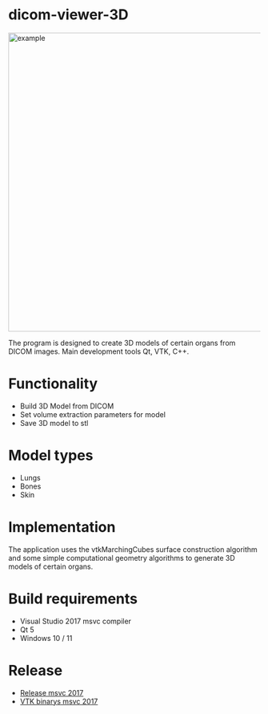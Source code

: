 # dicom-viewer-3D
<img width="796" height="596" alt="example" src="https://github.com/user-attachments/assets/b075c69e-2f31-4ed0-900f-2c38c133a7ed" />

The program is designed to create 3D models of certain organs from DICOM images.
Main development tools Qt, VTK, C++.
# Functionality
- Build 3D Model from DICOM
- Set volume extraction parameters for model
- Save 3D model to stl
# Model types
- Lungs
- Bones
- Skin
# Implementation
The application uses the vtkMarchingCubes surface construction algorithm
and some simple computational geometry algorithms to generate 3D models of certain organs.
# Build requirements
- Visual Studio 2017 msvc compiler
- Qt 5
- Windows 10 / 11
# Release
- [Release msvc 2017](https://drive.google.com/file/d/1CP8jiLco1_gryoz_mbCdJC_O6Jq8JcPM/view?usp=sharing)
- [VTK binarys msvc 2017](https://drive.google.com/file/d/14xWSCmUyoiDUJTjGzdh0Buf1E0NwSy7R/view?usp=sharing)
